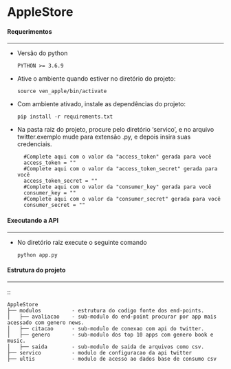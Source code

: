 # AppleStore

#### Requerimentos
-----------------
* Versão do python

      PYTHON >= 3.6.9

* Ative o ambiente quando estiver no diretório do projeto: 

      source ven_apple/bin/activate

* Com ambiente ativado, instale as dependências do projeto:  

      pip install -r requirements.txt

* Na pasta raiz do projeto, procure pelo diretório ‘servico’, e no arquivo twitter.exemplo mude para extensão .py, 
  e depois insira suas credenciais.
    
        #Complete aqui com o valor da "access_token" gerada para você
        access_token = ""
        #Complete aqui com o valor da "access_token_secret" gerada para você
        access_token_secret = ""
        #Complete aqui com o valor da "consumer_key" gerada para você
        consumer_key = ""
        #Complete aqui com o valor da "consumer_secret" gerada para você
        consumer_secret = ""
        

  
  
  
  
#### Executando a API
-----------------
* No diretório raiz execute o seguinte comando

      python app.py


#### Estrutura do projeto
-----------------
::

    AppleStore
    ├── modulos          - estrutura do codigo fonte dos end-points.
    │   ├── avaliacao    - sub-modulo do end-point procurar por app mais acessado com genero news.
    │   ├── citacao      - sub-modulo de conexao com api do twitter.
    │   ├── genero       - sub-modulo dos top 10 apps com genero book e music.
    │   ├── saida        - sub-modulo de saida de arquivos como csv.
    ├── servico          - modulo de configuracao da api twitter
    ├── ultis            - modulo de acesso ao dados base de consumo csv
    
    
   

    
    
